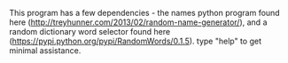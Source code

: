 This program has a few dependencies - the names python program found here (http://treyhunner.com/2013/02/random-name-generator/), and a random dictionary word selector found here (https://pypi.python.org/pypi/RandomWords/0.1.5). type "help" to get minimal assistance.
